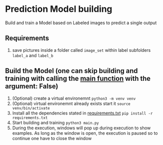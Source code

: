 # Prediction Model building

Build and train a Model based on Labeled images to predict a single output

## Requirements

1. save pictures inside a folder called `image_set` within label subfolders `label_a` and `label_b`

## Build the Model (one can skip building and training with calling the [main function](./main.py) with the argument: False)

1. (Optional) create a virtual environemnt `python3 -m venv venv`
2. (Optional) virtual environemnt already exists start it `source venv/bin/activate`
3. Install all the dependencies stated in [requirements.txt](./requirements.txt) `pip install -r requirements.txt`
4. Start building and training `python3 main.py`
5. During the execution, windows will pop up during execution to show examples. As long as the window is open, the
   execution is paused so to continue one have to close the window
